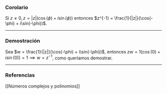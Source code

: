### Corolario

Si $z \not = 0, z = |z|(\cos(\phi) + i\sin(\phi))$ entonces $z^{-1} = \frac{1}{|z|}(\cos(-\phi) + i\sin(-\phi))$.

---
### Demostración

Sea $w = \frac{1}{|z|}(\cos(-\phi) + i\sin(-\phi))$, entonces $zw = 1(\cos(0) + i\sin(0)) = 1 \implies w = z^{-1}$, como queríamos demostrar.

---
### Referencias

[[Números complejos y polinomios]]